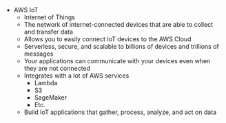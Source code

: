 - AWS IoT
	- Internet of Things
	- The network of internet-connected devices that are able to collect and transfer data
	- Allows you to easily connect IoT devices to the AWS Cloud
	- Serverless, secure, and scalable to billions of devices and trillions of messages
	- Your applications can communicate with your devices even when they are not connected
	- Integrates with a lot of AWS services
		- Lambda
		- S3
		- SageMaker
		- Etc.
	- Build IoT applications that gather, process, analyze, and act on data